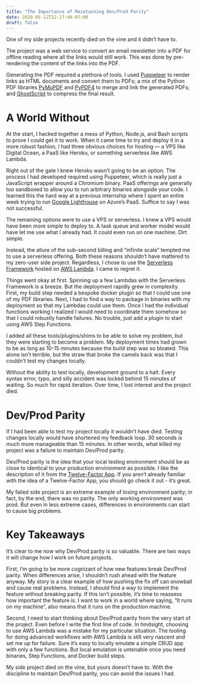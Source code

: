 ```yaml
---
title: "The Importance of Maintaining Dev/Prod Parity"
date: 2020-05-12T22:17:40-07:00
draft: false
---
```


One of my side projects recently died on the vine and it didn’t have to.

The project was a web service to convert an email newsletter into a PDF for offline reading where all the links would still work. This was done by pre-rendering the content of the links into the PDF.

Generating the PDF required a plethora of tools. I used [Puppeteer](https://github.com/puppeteer/puppeteer) to render links as HTML documents and convert them to PDFs; a mix of the Python PDF libraries [PyMuPDF](https://pymupdf.readthedocs.io/en/latest/) and [PyPDF4](https://github.com/claird/PyPDF4) to merge and link the generated PDFs; and [GhostScript](https://www.ghostscript.com/) to compress the final result.

# A World Without

At the start, I hacked together a mess of Python, Node.js, and Bash scripts to prove I could get it to work. When it came time to try and deploy it in a more robust fashion, I had three obvious choices for hosting — a VPS like Digital Ocean, a PaaS like Heroku, or something serverless like AWS Lambda.

Right out of the gate I knew Heroku wasn’t going to be an option. The process I had developed required using Puppeteer, which is really just a JavaScript wrapper around a Chromium binary. PaaS offerings are generally too sandboxed to allow you to run arbitrary binaries alongside your code. I learned this the hard way at a previous internship where I spent an entire week trying to run [Google Lighthouse](https://developers.google.com/web/tools/lighthouse) on Azure’s PaaS. Suffice to say I was not successful.

The remaining options were to use a VPS or serverless. I knew a VPS would have been more simple to deploy to. A task queue and worker model would have let me use what I already had. It could even run on one machine. Dirt simple.

Instead, the allure of the sub-second billing and “infinite scale” tempted me to use a serverless offering. Both these reasons shouldn’t have mattered to my zero-user side project. Regardless, I chose to use the [Serverless Framework](https://www.serverless.com/) hosted on [AWS Lambda](https://aws.amazon.com/lambda/). I came to regret it.

Things went okay at first. Spinning up a few Lambdas with the Serverless Framework is a breeze. But the deployment rapidly grew in complexity. First, my build step needed a bespoke docker plugin so that I could use one of my PDF libraries. Next, I had to find a way to package in binaries with my deployment so that my Lambdas could use them. Once I had the individual functions working I realized I would need to coordinate them somehow so that I could robustly handle failures. No trouble, just add a plugin to start using AWS Step Functions.

I added all these tools/plugins/shims to be able to solve my problem, but they were starting to become a problem. My deployment times had grown to be as long as 10-15 minutes because the build step was so bloated. This alone isn’t terrible, but the straw that broke the camels back was that I couldn’t test my changes locally.

Without the ability to test locally, development ground to a halt. Every syntax error, typo, and silly accident was locked behind 15 minutes of waiting. So much for rapid iteration. Over time, I lost interest and the project died.

# Dev/Prod Parity

If I had been able to test my project locally it wouldn’t have died. Testing changes locally would have shortened my feedback loop. 30 seconds is much more manageable than 15 minutes. In other words, what killed my project was a failure to maintain Dev/Prod parity.

Dev/Prod parity is the idea that your local testing environment should be as close to identical to your production environment as possible. I like the description of it from the [Twelve-Factor App](https://12factor.net/dev-prod-parity). If you aren’t already familiar with the idea of a Twelve-Factor App, you should go check it out - it’s great.

My failed side project is an extreme example of losing environment parity; in fact, by the end, there was no parity. The only working environment was prod. But even in less extreme cases, differences in environments can start to cause big problems. 

# Key Takeaways

It’s clear to me now why Dev/Prod parity is so valuable. There are two ways it will change how I work on future projects.

First, I’m going to be more cognizant of how new features break Dev/Prod parity. When differences arise, I shouldn’t rush ahead with the feature anyway. My story is a clear example of how pushing the fix off can snowball and cause real problems. Instead, I should find a way to implement the feature without breaking parity. If this isn’t possible, it’s time to reassess how important the feature is. I want to work in a world where saying, “It runs on my machine”, also means that it runs on the production machine.

Second, I need to start thinking about Dev/Prod parity from the very start of the project. Even before I write the first line of code. In hindsight, choosing to use AWS Lambda was a mistake for my particular situation. The tooling for doing advanced workflows with AWS Lambda is still very nascent and set me up for failure. Sure it’s easy to locally emulate a simple CRUD app with only a few functions. But local emulation is untenable once you need binaries, Step Functions, and Docker build steps.

My side project died on the vine, but yours doesn’t have to. With the discipline to maintain Dev/Prod parity, you can avoid the issues I had.

